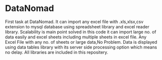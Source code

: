 # DataNomad

First task at DataNomad.
It can import any excel file with .xls,xlsx,csv extension to mysql database using spreadsheet library and excel reader library.
Scalability is main point solved in this code it can import large no. of data easily and excel sheets including multiple sheets in excel file.
Any Excel File with any no. of sheets or large data,No Problem.
Data is displayed using data tables library with its server side processing option which means no delay.
All libraries are included in this repositery. 
